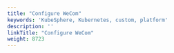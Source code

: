 ```yaml
---
title: "Configure WeCom"
keywords: 'KubeSphere, Kubernetes, custom, platform'
description: ''
linkTitle: "Configure WeCom"
weight: 8723
---
```




